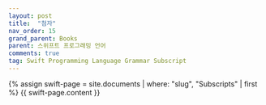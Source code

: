 ```yaml
---
layout: post
title:  "첨자"
nav_order: 15
grand_parent: Books
parent: 스위프트 프로그래밍 언어
comments: true
tag: Swift Programming Language Grammar Subscript
---
```


{% assign swift-page = site.documents | where: "slug", "Subscripts" | first %}
{{ swift-page.content }}